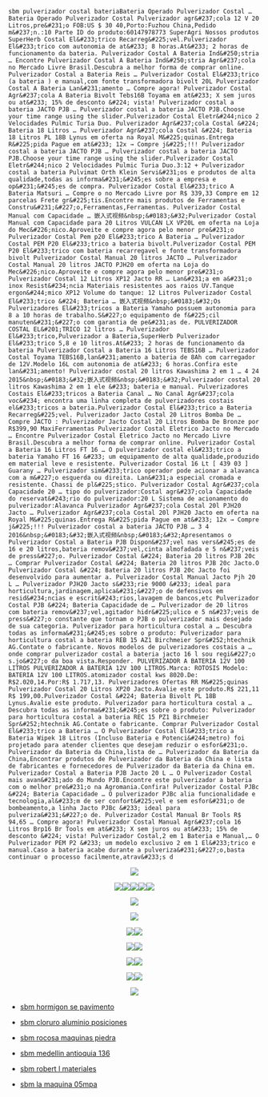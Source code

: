 
```
sbm pulverizador costal bateriaBateria Operado Pulverizador Costal … Bateria Operado Pulverizador Costal Pulverizador agr&#237;cola 12 V 20 Litros,pre&#231;o FOB:US $ 30 40,Porto:Fuzhou China,Pedido m&#237;n.:10 Parte ID do produto:60147978773 SuperAgri Nossos produtos SuperHerb Costal El&#233;trico Recarreg&#225;vel.Pulverizador El&#233;trico com autonomia de at&#233; 8 horas.At&#233; 2 horas de funcionamento da bateria. Pulverizador Costal A Bateria Ind&#250;stria … Encontre Pulverizador Costal A Bateria Ind&#250;stria Agr&#237;cola no Mercado Livre Brasil.Descubra a melhor forma de comprar online. Pulverizador Costal a Bateria Reis … Pulverizador Costal El&#233;trico (a bateria ) e manual,com fonte transformadora bivolt 20L Pulverizador Costal A Bateria Lan&#231;amento … Compre agora! Pulverizador Costal Agr&#237;cola A Bateria Bivolt Tebs16B Toyama em at&#233; X sem juros ou at&#233; 15% de desconto &#224; vista! Pulverizador costal a bateria JACTO PJB … Pulverizador costal a bateria JACTO PJB.Choose your time range using the slider.Pulverizador Costal Eletr&#244;nico 2 Velocidades Pulmic Turia Duo. Pulverizador Agr&#237;cola Costal &#224; Bateria 18 Litros … Pulverizador Agr&#237;cola Costal &#224; Bateria 18 Litros PL 18B Lynus em oferta na Royal M&#225;quinas.Entrega R&#225;pida Pague em at&#233; 12x → Compre j&#225;!!! Pulverizador costal a bateria JACTO PJB … Pulverizador costal a bateria JACTO PJB.Choose your time range using the slider.Pulverizador Costal Eletr&#244;nico 2 Velocidades Pulmic Turia Duo.3:12 + Pulverizador costal a bateria Pulvimat Orth Klein Servi&#231;os e produtos de alta qualidade,todas as informa&#231;&#245;es sobre a empresa e op&#231;&#245;es de compra. Pulverizador Costal El&#233;trico A Bateria Matsuri … Compre o no Mercado Livre por R$ 339,33 Compre em 12 parcelas Frete gr&#225;tis.Encontre mais produtos de Ferramentas e Constru&#231;&#227;o,Ferramentas,Ferramentas. Pulverizador Costal Manual com Capacidade … 嵌入式视频&nbsp;&#0183;&#32;Pulverizador Costal Manual com Capacidade para 20 Litros VULCAN LX VP20L em oferta na Loja do Mec&#226;nico.Aproveite e compre agora pelo menor pre&#231;o Pulverizador Costal Pem p20 El&#233;trico A Bateria … Pulverizador Costal PEM P20 El&#233;trico a bateria bivolt.Pulverizador Costal PEM P20 El&#233;trico com bateria recarregavel e fonte transformadora bivolt Pulverizador Costal Manual 20 litros JACTO … Pulverizador Costal Manual 20 litros JACTO PJH20 em oferta na Loja do Mec&#226;nico.Aproveite e compre agora pelo menor pre&#231;o Pulverizador Costal 12 Litros XP12 Jacto RR … Lan&#231;a em a&#231;o inox Resist&#234;ncia Materiais resistentes aos raios UV.Tanque ergon&#244;mico XP12 Volume do tanque: 12 Litros Pulverizador Costal El&#233;trico &#224; Bateria … 嵌入式视频&nbsp;&#0183;&#32;Os Pulverizadores El&#233;tricos a Bateria Yamaho possuem autonomia para 8 a 10 horas de trabalho.S&#227;o equipamento de f&#225;cil manuten&#231;&#227;o com garantia de pe&#231;as de. PULVERIZADOR COSTAL EL&#201;TRICO 12 litros … Pulverizador El&#233;trico,Pulverizador a Bateria,SuperHerb Pulverizador El&#233;trico 5,8 e 10 litros.At&#233; 2 horas de funcionamento da bateria Pulverizador Costal a Bateria 16 Litros TEBS16B … Pulverizador Costal Toyama TEBS16B,lan&#231;amento a bateria de 8Ah com carregador de 12V.Modelo 16L com autonomia de at&#233; 6 horas.Confira este lan&#231;amento! Pulverizador costal 20 litros Kawashima 2 em 1 … 4 24 2015&nbsp;&#0183;&#32;嵌入式视频&nbsp;&#0183;&#32;Pulverizador costal 20 litros Kawashima 2 em 1 ele &#233; bateria e manual. Pulverizadores Costais El&#233;tricos a Bateria Canal … No Canal Agr&#237;cola voc&#234; encontra uma linha completa de pulverizadores costais el&#233;tricos a bateria.Pulverizador Costal El&#233;trico a Bateria Recarreg&#225;vel. Pulverizador Jacto Costal 20 Litros Bomba De … Compre JACTO : Pulverizador Jacto Costal 20 Litros Bomba De Bronze por R$399,90 MaxiFerramentas Pulverizador Costal Eletrico Jacto no Mercado … Encontre Pulverizador Costal Eletrico Jacto no Mercado Livre Brasil.Descubra a melhor forma de comprar online. Pulverizador Costal a Bateria 16 Litros FT 16 … O pulverizador costal el&#233;trico a bateria Yamaho FT 16 &#233; um equipamento de alta qualidade,produzido em material leve e resistente. Pulverizador Costal 16 Lt [ 439 03 ] Guarany … Pulverizador sim&#233;trico operador pode acionar a alavanca com a m&#227;o esquerda ou direita. Lan&#231;a especial cromada e resistente. Chassi de pl&#225;stico. Pulverizador Costal Agr&#237;cola Capacidade 20 … tipo do pulverizador:Costal agr&#237;cola Capacidade do reservat&#243;rio do pulverizador:20 L Sistema de acionamento do pulverizador:Alavanca Pulverizador Agr&#237;cola Costal 20l PJH20 Jacto … Pulverizador Agr&#237;cola Costal 20l PJH20 Jacto em oferta na Royal M&#225;quinas.Entrega R&#225;pida Pague em at&#233; 12x → Compre j&#225;!!! Pulverizador costal a bateria JACTO PJB … 3 4 2016&nbsp;&#0183;&#32;嵌入式视频&nbsp;&#0183;&#32;Apresentamos o Pulverizador Costal a Bateria PJB Dispon&#237;vel nas vers&#245;es de 16 e 20 litros,bateria remov&#237;vel,cinta almofadada e 5 n&#237;veis de press&#227;o. Pulverizador Costal &#224; Bateria 20 litros PJB 20c … Comprar Pulverizador Costal &#224; Bateria 20 litros PJB 20c Jacto.O Pulverizador Costal &#224; Bateria 20 litros PJB 20c Jacto foi desenvolvido para aumentar a. Pulverizador Costal Manual Jacto Pjh 20 L … Pulverizador PJH20 Jacto s&#233;rie 9000 &#233; ideal para horticultura,jardinagem,aplica&#231;&#227;o de defensivos em resid&#234;ncias e escrit&#243;rios,lavagem de bancos,etc Pulverizador Costal PJB &#224; Bateria Capacidade de … Pulverizador de 20 litros com bateria remov&#237;vel,agitador hidr&#225;ulico e 5 n&#237;veis de press&#227;o constante que tornam o PJB o pulverizador mais desejado de sua categoria. Pulverizador para horticultura costal a … Descubra todas as informa&#231;&#245;es sobre o produto: Pulverizador para horticultura costal a bateria REB 15 AZ1 Birchmeier Spr&#252;htechnik AG.Contate o fabricante. Novos modelos de pulverizadores costais a … onde comprar pulverizador costal a bateria jacto 16 l sou regi&#227;o s.jo&#227;o da boa vista.Responder. PULVERIZADOR A BATERIA 12V 100 LITROS PULVERIZADOR A BATERIA 12V 100 LITROS.Marca: ROTOSIS Modelo: BATERIA 12V 100 LITROS.atomizador costal kws 8020.De: R$2.020,14.Por:R$ 1.717,13. Pulverizadores Ofertas RR M&#225;quinas Pulverizador Costal 20 Litros XP20 Jacto.Avalie este produto.R$ 221,11 R$ 199,00.Pulverizador Costal &#224; Bateria Bivolt PL 18B Lynus.Avalie este produto. Pulverizador para horticultura costal a … Descubra todas as informa&#231;&#245;es sobre o produto: Pulverizador para horticultura costal a bateria REC 15 PZ1 Birchmeier Spr&#252;htechnik AG.Contate o fabricante. Comprar Pulverizador Costal El&#233;trico a Bateria … O Pulverizador Costal El&#233;trico a Bateria Wipek 18 Litros (Incluso Bateria e Potenci&#244;metro) foi projetado para atender clientes que desejam reduzir o esfor&#231;o. Pulverizador da Bateria da China,lista de … Pulverizador da Bateria da China,Encontrar produtos de Pulverizador da Bateria da China e lista de fabricantes e fornecedores de Pulverizador da Bateria da China em. Pulverizador Costal a Bateria PJB Jacto 20 L … O Pulverizador Costal mais avan&#231;ado do Mundo PJB.Encontre este pulverizador a bateria com o melhor pre&#231;o na Agromania.Confira! Pulverizador Costal PJBc &#224; Bateria Capacidade … O pulverizador PJBc alia funcionalidade e tecnologia,al&#233;m de ser confort&#225;vel e sem esfor&#231;o de bombeamento,a linha Jacto PJBc &#233; ideal para pulveriza&#231;&#227;o de. Pulverizador Costal Manual Br Tools R$ 94,65 … Compre agora! Pulverizador Costal Manual Agr&#237;cola 16 Litros Brp16 Br Tools em at&#233; X sem juros ou at&#233; 15% de desconto &#224; vista! Pulverizador Costal,2 em 1 Bateria e Manual,… O Pulverizador PEM P2 &#233; um modelo exclusivo 2 em 1 El&#233;trico e manual.Caso a bateria acabe durante a pulveriza&#231;&#227;o,basta continuar o processo facilmente,atrav&#233;s d 
```

<div align="center">

<a href="https://es-crusher.shibang-china.com/github&k=sbm+pulverizador+costal+bateria"><img src="https://static.shibang-china.com/es/crusher/logo.jpg"></a>

<a href="https://es-crusher.shibang-china.com/github&k=sbm+pulverizador+costal+bateria"><img src="https://static.shibang-china.com/es/crusher/index.jpg"></a><a href="https://es-crusher.shibang-china.com/material.htmlgithub&k=sbm+pulverizador+costal+bateria"><img src="https://static.shibang-china.com/es/crusher/material.jpg"></a><a href="https://es-crusher.shibang-china.com/application.htmlgithub&k=sbm+pulverizador+costal+bateria"><img src="https://static.shibang-china.com/es/crusher/application.jpg"></a><a href="https://es-crusher.shibang-china.com/aboutus.htmlgithub&k=sbm+pulverizador+costal+bateria"><img src="https://static.shibang-china.com/es/crusher/aboutus.jpg"></a><a href="https://es-crusher.shibang-china.com/contact.htmlgithub&k=sbm+pulverizador+costal+bateria"><img src="https://static.shibang-china.com/es/crusher/contact.jpg"></a>

<a href="https://es-crusher.shibang-china.com/github&k=sbm+pulverizador+costal+bateria"><img src="https://static.shibang-china.com/es/crusher/banner.jpg"></a>

<a href="https://swt.shibang-china.com/github&k=sbm+pulverizador+costal+bateria"><img src="https://static.shibang-china.com/es/crusher/text.jpg"></a>

<a href="https://swt.shibang-china.com/github&k=sbm+pulverizador+costal+bateria"><img src="https://static.shibang-china.com/es/crusher/chat.jpg"></a><a href="https://es-crusher.shibang-china.com/contact.htmlgithub&k=sbm+pulverizador+costal+bateria"><img src="https://static.shibang-china.com/es/crusher/message.jpg"></a>

<a href="https://es-crusher.shibang-china.com/products/pe.htmlgithub&k=sbm+pulverizador+costal+bateria"><img src="https://static.shibang-china.com/es/crusher/pe.jpg"></a><a href="https://es-crusher.shibang-china.com/products/pf.htmlgithub&k=sbm+pulverizador+costal+bateria"><img src="https://static.shibang-china.com/es/crusher/pf.jpg"></a>

<a href="https://es-crusher.shibang-china.com/products/hpt.htmlgithub&k=sbm+pulverizador+costal+bateria"><img src="https://static.shibang-china.com/es/crusher/hpt.jpg"></a><a href="https://es-crusher.shibang-china.com/products/vsi.htmlgithub&k=sbm+pulverizador+costal+bateria"><img src="https://static.shibang-china.com/es/crusher/vsi.jpg"></a>

<a href="https://es-crusher.shibang-china.com/products/klv.htmlgithub&k=sbm+pulverizador+costal+bateria"><img src="https://static.shibang-china.com/es/crusher/klv.jpg"></a><a href="https://es-crusher.shibang-china.com/products/portable.htmlgithub&k=sbm+pulverizador+costal+bateria"><img src="https://static.shibang-china.com/es/crusher/portable.jpg"></a>

<a href="https://swt.shibang-china.com/github&k=sbm+pulverizador+costal+bateria"><img src="https://static.shibang-china.com/es/crusher/case.jpg"></a>

</div>


* [sbm hormigon se pavimento](sbm%20hormigon%20se%20pavimento.md)

* [sbm cloruro aluminio posiciones](sbm%20cloruro%20aluminio%20posiciones.md)

* [sbm rocosa maquinas piedra](sbm%20rocosa%20maquinas%20piedra.md)

* [sbm medellin antioquia 136](sbm%20medellin%20antioquia%20136.md)

* [sbm robert l materiales](sbm%20robert%20l%20materiales.md)

* [sbm la maquina 05mpa](sbm%20la%20maquina%2005mpa.md)